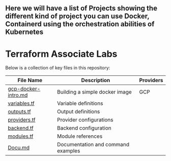 ## Here we will have a list of Projects showing the different kind of project you can use Docker, Containerd using the orchestration abilities of Kubernetes
<!-- filepath: /c:/Users/justi/personal_project_folder/terraform-Associate-labs/README.md -->
# Terraform Associate Labs

Below is a collection of key files in this repository:

| File Name | Description | Providers |
|-----------|-------------|-----------|
| [gcp-docker-intro.md](./GCP/gcp-docker-intro.md) | Building a simple docker image |   GCP   |
| [variables.tf](./variables.tf) | Variable definitions |
| [outputs.tf](./outputs.tf) | Output definitions |
| [providers.tf](./providers.tf) | Provider configurations |
| [backend.tf](./backend.tf) | Backend configuration |
| [modules.tf](./modules.tf) | Module references |
| [Docu.md](./Docu.md) | Documentation and command examples |
